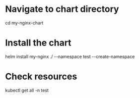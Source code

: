 # Navigate to chart directory
cd my-nginx-chart

# Install the chart
helm install my-nginx ./ --namespace test --create-namespace

# Check resources
kubectl get all -n test
